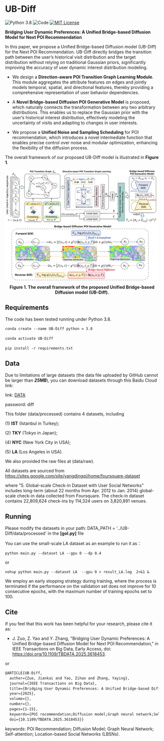 #  UB-Diff

![Python 3.8](https://img.shields.io/badge/Python-3.8-blue.svg)
![Code](https://img.shields.io/badge/Code-python-purple)
[![MIT License](https://img.shields.io/badge/license-MIT-green.svg)](https://opensource.org/licenses/MIT)

**Bridging User Dynamic Preferences: A Unified Bridge-based Diffusion Model for Next POI Recommendation**

In this paper, we propose a Unified Bridge-based Diffusion model (UB-Diff) for the Next POI Recommendation. 
UB-Diff directly bridges the transition path between the user’s historical visit distribution and the target distribution without relying on traditional Gaussian priors, significantly improving the accuracy of user dynamic interest distribution modeling.

-  We design a **Direction-aware POI Transition Graph Learning Module**. This module aggregates the attribute features on edges and jointly models temporal, spatial, and directional features, thereby providing a comprehensive representation of user behavior dependencies.

-  A **Novel Bridge-based Diffusion POI Generative Model** is proposed, which naturally connects the transformation between any two arbitrary distributions. This enables us to replace the Gaussian prior with the user’s historical interest distribution, effectively modeling the uncertainty of visits and adapting to changes in user interests.

-  We propose a **Unified Noise and Sampling Scheduling** for POI recommendation, which introduces a novel intermediate function that enables precise control over noise and modular optimization, enhancing the flexibility of the diffusion process.

The overall framework of our proposed UB-Diff model is illustrated in **Figure 1**.
<p align="center">
<img align="middle" src="https://github.com/JKZuo/UBDiff/blob/main/fig.png" width="750"/>
</p>
<p align = "center">
<b>Figure 1. The overall framework of the proposed Unified Bridge-based Diffusion model (UB-Diff). </b> 
</p>

## Requirements

The code has been tested running under Python 3.8.

```shell
conda create --name UB-Diff python = 3.8

conda activate UB-Diff 

pip install -r requirements.txt 
```

## Data
Due to limitations of large datasets (the data file uploaded by GitHub cannot be larger than ***25MB***), you can download datasets through this Baidu Cloud link:

link: [DATA](https://pan.baidu.com/s/19YYwOL3YbzSszyk9G9tYOQ?pwd=diff ) 

password: diff

This folder (data/processed) contains 4 datasets, including

(1) **IST** (Istanbul in Turkey); 

(2) **TKY** (Tokyo in Japan); 

(4) **NYC** (New York City in USA); 

(5) **LA** (Los Angeles in USA).

We also provided the raw files at (data/raw).

All datasets are sourced from https://sites.google.com/site/yangdingqi/home/foursquare-dataset

where "5. Global-scale Check-in Dataset with User Social Networks" includes long-term (about 22 months from Apr. 2012 to Jan. 2014) global-scale check-in data collected from Foursquare. The check-in dataset contains 22,809,624 check-ins by 114,324 users on 3,820,891 venues.


## Running

Please modify the datasets in your path: DATA_PATH = '../UB-Diff/data/processed' in the **[gol.py]** file

You can use the small-scale LA dataset as an example to run it as：

```shell
python main.py --dataset LA --gpu 0 --dp 0.4
```

or

```shell
nohup python main.py --dataset LA  --gpu 0 > result_LA.log  2>&1 &
```

We employ an early stopping strategy during training, where the process is terminated if the performance on the validation set does not improve for 10 consecutive epochs, with the maximum number of training epochs set to 100.

## Cite
If you feel that this work has been helpful for your research, please cite it as: 

- J. Zuo, Z. Yao and Y. Zhang, "Bridging User Dynamic Preferences: A Unified Bridge-based Diffusion Model for Next POI Recommendation," in IEEE Transactions on Big Data, Early Access, doi: https://doi.org/10.1109/TBDATA.2025.3618453.

or

```tex
@ARTICLE{UB-Diff,
  author={Zuo, Jiankai and Yao, Zihao and Zhang, Yaying},
  journal={IEEE Transactions on Big Data}, 
  title={Bridging User Dynamic Preferences: A Unified Bridge-based Diffusion Model for Next POI Recommendation}, 
  year={2025},
  volume={},
  number={},
  pages={1-15},
  keywords={POI recommendation;Diffusion model;Graph neural network;Self-attention;Location-based social networks},
  doi={10.1109/TBDATA.2025.3618453}}

```

keywords: POI Recommendation; Diffusion Model; Graph Neural Network; Self-attention; Location-based Social Networks (LBSNs).
